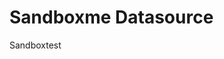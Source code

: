 <!-- This README file is going to be the one displayed on the Grafana.com website for your plugin -->

# Sandboxme Datasource

Sandboxtest
